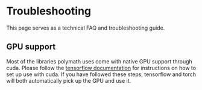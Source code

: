 # Troubleshooting

This page serves as a technical FAQ and troubleshooting guide.

## GPU support

Most of the libraries polymath uses come with native GPU support through cuda. Please follow the [tensorflow documentation](https://www.tensorflow.org/install/pip) for instructions on how to set up use with cuda. If you have followed these steps, tensorflow and torch will both automatically pick up the GPU and use it.